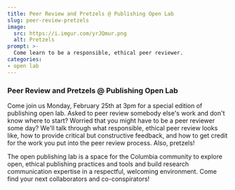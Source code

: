 ```yaml
---
title: Peer Review and Pretzels @ Publishing Open Lab
slug: peer-review-pretzels
image: 
  src: https://i.imgur.com/yrJQmur.png
  alt: Pretzels
prompt: >-
  Come learn to be a responsible, ethical peer reviewer.
categories:
- open lab
---
```


### Peer Review and Pretzels @ Publishing Open Lab

Come join us Monday, February 25th at 3pm for a special edition of publishing open lab. Asked to peer review somebody else's work and don't know where to start? Worried that you might have to be a peer reviewer some day? We'll talk through what responsible, ethical peer review looks like, how to provide critical but constructive feedback, and how to get credit for the work you put into the peer review process. Also, pretzels! 

The open publishing lab is a space for the Columbia community to explore open, ethical publishing practices and tools and build research communication expertise in a respectful, welcoming environment. Come find your next collaborators and co-conspirators!